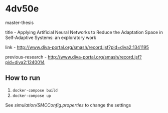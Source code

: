 # 4dv50e
master-thesis 

title - Applying Artificial Neural Networks to Reduce the Adaptation Space in Self-Adaptive Systems: an exploratory work

link - http://www.diva-portal.org/smash/record.jsf?pid=diva2:1341195

previous-research - http://www.diva-portal.org/smash/record.jsf?pid=diva2:1240014

## How to run
1. `docker-compose build`
2. `docker-compose up`

See *simulation/SMCConfig.properties* to change the settings
